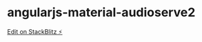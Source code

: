 # angularjs-material-audioserve2

[Edit on StackBlitz ⚡️](https://stackblitz.com/edit/angularjs-material-audioserve-kcvdtz)
